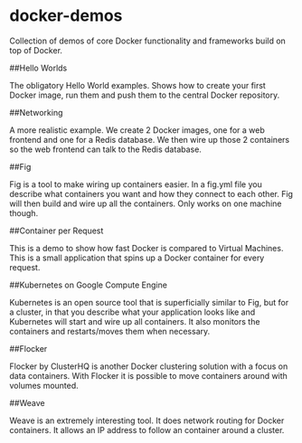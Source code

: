 docker-demos
============

Collection of demos of core Docker functionality and frameworks build on top of Docker.

##Hello Worlds

The obligatory Hello World examples. Shows how to create your first Docker image, run them and push them to the central Docker repository.

##Networking

A more realistic example. We create 2 Docker images, one for a web frontend and one for a Redis database. We then wire up those 2 containers so the web frontend can talk to the Redis database.

##Fig

Fig is a tool to make wiring up containers easier. In a fig.yml file you describe what containers you want and how they connect to each other. Fig will then build and wire up all the containers. Only works on one machine though.

##Container per Request

This is a demo to show how fast Docker is compared to Virtual Machines. This is a small application that spins up a Docker container for every request.

##Kubernetes on Google Compute Engine

Kubernetes is an open source tool that is superficially similar to Fig, but for a cluster, in that you describe what your application looks like and Kubernetes will start and wire up all containers. It also monitors the containers and restarts/moves them when necessary.

##Flocker

Flocker by ClusterHQ is another Docker clustering solution with a focus on data containers. With Flocker it is possible to move containers around with volumes mounted.

##Weave

Weave is an extremely interesting tool. It does network routing for Docker containers. It allows an IP address to follow an container around a cluster. 
